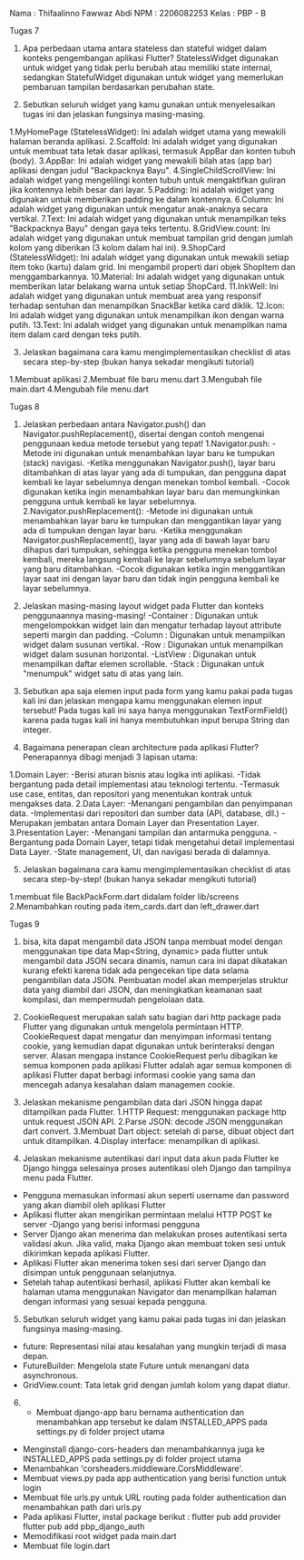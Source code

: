 Nama   : Thifaalinno Fawwaz Abdi
NPM    : 2206082253
Kelas  : PBP - B

Tugas 7

1. Apa perbedaan utama antara stateless dan stateful widget dalam konteks pengembangan aplikasi Flutter?
StatelessWidget digunakan untuk widget yang tidak perlu berubah atau memiliki state internal, sedangkan StatefulWidget digunakan untuk widget yang memerlukan pembaruan tampilan berdasarkan perubahan state.

2. Sebutkan seluruh widget yang kamu gunakan untuk menyelesaikan tugas ini dan jelaskan fungsinya masing-masing.

1.MyHomePage (StatelessWidget): Ini adalah widget utama yang mewakili halaman beranda aplikasi.
2.Scaffold: Ini adalah widget yang digunakan untuk membuat tata letak dasar aplikasi, termasuk AppBar dan konten tubuh (body).
3.AppBar: Ini adalah widget yang mewakili bilah atas (app bar) aplikasi dengan judul "Backpacknya Bayu".
4.SingleChildScrollView: Ini adalah widget yang mengelilingi konten tubuh untuk mengaktifkan guliran jika kontennya lebih besar dari layar.
5.Padding: Ini adalah widget yang digunakan untuk memberikan padding ke dalam kontennya.
6.Column: Ini adalah widget yang digunakan untuk mengatur anak-anaknya secara vertikal.
7.Text: Ini adalah widget yang digunakan untuk menampilkan teks "Backpacknya Bayu" dengan gaya teks tertentu.
8.GridView.count: Ini adalah widget yang digunakan untuk membuat tampilan grid dengan jumlah kolom yang diberikan (3 kolom dalam hal ini).
9.ShopCard (StatelessWidget): Ini adalah widget yang digunakan untuk mewakili setiap item toko (kartu) dalam grid. Ini mengambil properti dari objek ShopItem dan menggambarkannya.
10.Material: Ini adalah widget yang digunakan untuk memberikan latar belakang warna untuk setiap ShopCard.
11.InkWell: Ini adalah widget yang digunakan untuk membuat area yang responsif terhadap sentuhan dan menampilkan SnackBar ketika card diklik.
12.Icon: Ini adalah widget yang digunakan untuk menampilkan ikon dengan warna putih.
13.Text: Ini adalah widget yang digunakan untuk menampilkan nama item dalam card dengan teks putih.

3. Jelaskan bagaimana cara kamu mengimplementasikan checklist di atas secara step-by-step (bukan hanya sekadar mengikuti tutorial)

1.Membuat aplikasi
2.Membuat file baru menu.dart
3.Mengubah file main.dart
4.Mengubah file menu.dart

Tugas 8

1. Jelaskan perbedaan antara Navigator.push() dan Navigator.pushReplacement(), disertai dengan contoh mengenai penggunaan kedua metode tersebut yang tepat!
1.Navigator.push:
-Metode ini digunakan untuk menambahkan layar baru ke tumpukan (stack) navigasi.
-Ketika menggunakan Navigator.push(), layar baru ditambahkan di atas layar yang ada di tumpukan, dan pengguna dapat kembali ke layar sebelumnya dengan menekan tombol kembali.
-Cocok digunakan ketika ingin menambahkan layar baru dan memungkinkan pengguna untuk kembali ke layar sebelumnya.
2.Navigator.pushReplacement():
-Metode ini digunakan untuk menambahkan layar baru ke tumpukan dan menggantikan layar yang ada di tumpukan dengan layar baru.
-Ketika menggunakan Navigator.pushReplacement(), layar yang ada di bawah layar baru dihapus dari tumpukan, sehingga ketika pengguna menekan tombol kembali, mereka langsung kembali ke layar sebelumnya sebelum layar yang baru ditambahkan.
-Cocok digunakan ketika ingin menggantikan layar saat ini dengan layar baru dan tidak ingin pengguna kembali ke layar sebelumnya.

2. Jelaskan masing-masing layout widget pada Flutter dan konteks penggunaannya masing-masing!
-Container : Digunakan untuk mengelompokkan widget lain dan mengatur terhadap layout attribute seperti margin dan padding.
-Column : Digunakan untuk menampilkan widget dalam susunan vertikal.
-Row : Digunakan untuk menampilkan widget dalam susunan horizontal.
-ListView : Digunakan untuk menampilkan daftar elemen scrollable.
-Stack : Digunakan untuk "menumpuk" widget satu di atas yang lain.

3. Sebutkan apa saja elemen input pada form yang kamu pakai pada tugas kali ini dan jelaskan mengapa kamu menggunakan elemen input tersebut!
Pada tugas kali ini saya hanya menggunakan TextFormField() karena pada tugas kali ini hanya membutuhkan input berupa String dan integer.

4. Bagaimana penerapan clean architecture pada aplikasi Flutter?
Penerapannya dibagi menjadi 3 lapisan utama:

1.Domain Layer:
-Berisi aturan bisnis atau logika inti aplikasi.
-Tidak bergantung pada detail implementasi atau teknologi tertentu.
-Termasuk use case, entitas, dan repositori yang menentukan kontrak untuk mengakses data.
2.Data Layer:
-Menangani pengambilan dan penyimpanan data.
-Implementasi dari repositori dan sumber data (API, database, dll.)
-Merupakan jembatan antara Domain Layer dan Presentation Layer.
3.Presentation Layer:
-Menangani tampilan dan antarmuka pengguna.
-Bergantung pada Domain Layer, tetapi tidak mengetahui detail implementasi Data Layer.
-State management, UI, dan navigasi berada di dalamnya.

5. Jelaskan bagaimana cara kamu mengimplementasikan checklist di atas secara step-by-step! (bukan hanya sekadar mengikuti tutorial)

1.membuat file BackPackForm.dart didalam folder lib/screens 
2.Menambahkan routing pada item_cards.dart dan left_drawer.dart

Tugas 9

1. bisa, kita dapat mengambil data JSON tanpa membuat model dengan menggunakan tipe data Map<String, dynamic> pada flutter untuk mengambil data JSON secara dinamis, namun cara ini dapat dikatakan kurang efekti karena tidak ada pengecekan tipe data selama pengambilan data JSON. Pembuatan model akan memperjelas struktur data yang diambil dari JSON, dan meningkatkan keamanan saat kompilasi, dan mempermudah pengelolaan data.

2. CookieRequest merupakan salah satu bagian dari http package pada Flutter yang digunakan untuk mengelola permintaan HTTP. CookieRequest dapat mengatur dan menyimpan informasi tentang cookie, yang kemudian dapat digunakan untuk berinteraksi dengan server. Alasan mengapa instance CookieRequest perlu dibagikan ke semua komponen pada aplikasi Flutter adalah agar semua komponen di aplikasi Flutter dapat berbagi informasi cookie yang sama dan mencegah adanya kesalahan dalam managemen cookie.

3. Jelaskan mekanisme pengambilan data dari JSON hingga dapat ditampilkan pada Flutter.
1.HTTP Request: menggunakan package http untuk request JSON API.
2.Parse JSON: decode JSON menggunakan dart convert.
3.Membuat Dart object: setelah di parse, dibuat object dart untuk ditampilkan.
4.Display interface: menampilkan di aplikasi.

4. Jelaskan mekanisme autentikasi dari input data akun pada Flutter ke Django hingga selesainya proses autentikasi oleh Django dan tampilnya menu pada Flutter.
- Pengguna memasukan informasi akun seperti username dan password yang   akan diambil oleh aplikasi Flutter
- Aplikasi flutter akan mengirikan permintaan melalui HTTP POST ke server -Django yang berisi informasi pengguna
- Server Django akan menerima dan melakukan proses autentikasi serta validasi akun. Jika valid, maka Django akan membuat token sesi untuk dikirimkan kepada aplikasi Flutter.
- Aplikasi Flutter akan menerima token sesi dari server Django dan disimpan untuk penggunaan selanjutnya.
- Setelah tahap autentikasi berhasil, aplikasi Flutter akan kembali ke halaman utama menggunakan Navigator dan menampilkan halaman dengan informasi yang sesuai kepada pengguna.

5. Sebutkan seluruh widget yang kamu pakai pada tugas ini dan jelaskan fungsinya masing-masing.
- future: Representasi nilai atau kesalahan yang mungkin terjadi di masa depan.
- FutureBuilder: Mengelola state Future untuk menangani data asynchronous.
- GridView.count: Tata letak grid dengan jumlah kolom yang dapat diatur.

6. - Membuat django-app baru bernama authentication dan menambahkan app tersebut ke dalam INSTALLED_APPS pada settings.py di folder project utama
- Menginstall django-cors-headers dan menambahkannya juga ke INSTALLED_APPS pada settings.py di folder project utama
- Menambahkan 'corsheaders.middleware.CorsMiddleware'.
- Membuat views.py pada app authentication yang berisi function untuk login
- Membuat file urls.py untuk URL routing pada folder authentication dan menambahkan path dari urls.py
- Pada aplikasi Flutter, instal package berikut :
flutter pub add provider
flutter pub add pbp_django_auth
- Memodifikasi root widget pada main.dart
- Membuat file login.dart
